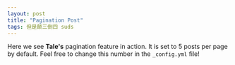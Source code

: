 ```yaml
---
layout: post
title: "Pagination Post"
tags: 但是颠三倒四 suds
---
```


Here we see **Tale's** pagination feature in action. It is set to 5 posts per page by default. Feel free to change this number in the `_config.yml` file!

